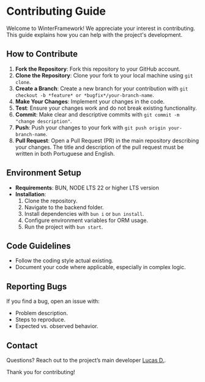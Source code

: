 # Contributing Guide

Welcome to WinterFramework! We appreciate your interest in contributing. This guide explains how you can help with the project's development.

## How to Contribute

1. **Fork the Repository**: Fork this repository to your GitHub account.
2. **Clone the Repository**: Clone your fork to your local machine using `git clone`.
3. **Create a Branch**: Create a new branch for your contribution with `git checkout -b *feature* or *bugfix*/your-branch-name`.
4. **Make Your Changes**: Implement your changes in the code.
5. **Test**: Ensure your changes work and do not break existing functionality.
6. **Commit**: Make clear and descriptive commits with `git commit -m "change description"`.
7. **Push**: Push your changes to your fork with `git push origin your-branch-name`.
8. **Pull Request**: Open a Pull Request (PR) in the main repository describing your changes. The title and description of the pull request must be written in both Portuguese and English.

## Environment Setup

- **Requirements**: BUN, NODE LTS 22 or higher LTS version
- **Installation**: 
  1. Clone the repository.
  2. Navigate to the backend folder.
  3. Install dependencies with `bun i` or `bun install`.
  4. Configure environment variables for ORM usage.
  5. Run the project with `bun start`.

## Code Guidelines

- Follow the coding style actual existing.
- Document your code where applicable, especially in complex logic.

## Reporting Bugs

If you find a bug, open an issue with:
- Problem description.
- Steps to reproduce.
- Expected vs. observed behavior.

## Contact

Questions? Reach out to the project’s main developer [Lucas D.](https://github.com/durukar).

Thank you for contributing!
